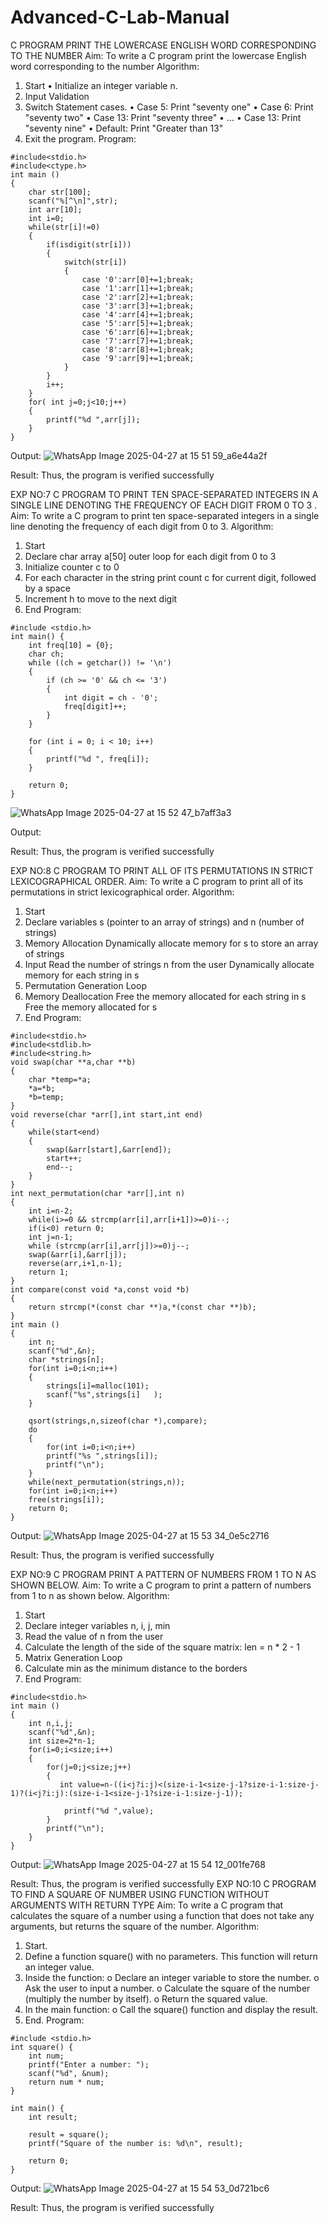 # Advanced-C-Lab-Manual


C PROGRAM PRINT THE LOWERCASE ENGLISH WORD CORRESPONDING TO THE NUMBER Aim: To write a C program print the lowercase English word corresponding to the number 
Algorithm:
1.	Start
•	Initialize an integer variable n.
2.	Input Validation
3.	Switch Statement cases.
•	Case 5: Print "seventy one"
•	Case 6: Print "seventy two"
•	Case 13: Print "seventy three"
•	...
•	Case 13: Print "seventy nine"
•	Default: Print "Greater than 13"
4.	Exit the program.
Program:
```
#include<stdio.h>
#include<ctype.h>
int main ()
{
    char str[100];
    scanf("%[^\n]",str);
    int arr[10];
    int i=0;
    while(str[i]!=0)
    {
        if(isdigit(str[i]))
        {
            switch(str[i])
            {
                case '0':arr[0]+=1;break;
                case '1':arr[1]+=1;break;
                case '2':arr[2]+=1;break;
                case '3':arr[3]+=1;break;
                case '4':arr[4]+=1;break;
                case '5':arr[5]+=1;break;
                case '6':arr[6]+=1;break;
                case '7':arr[7]+=1;break;
                case '8':arr[8]+=1;break;
                case '9':arr[9]+=1;break;
            }
        }
        i++;
    }
    for( int j=0;j<10;j++)
    {
        printf("%d ",arr[j]);
    }
}
```
Output:
 ![WhatsApp Image 2025-04-27 at 15 51 59_a6e44a2f](https://github.com/user-attachments/assets/e61364fe-e90a-49bf-9cd9-a692adc0d22d)

Result: 
Thus, the program is verified successfully

EXP NO:7 
C PROGRAM TO PRINT TEN SPACE-SEPARATED INTEGERS IN A SINGLE LINE DENOTING THE FREQUENCY OF EACH DIGIT FROM 0 TO 3 . Aim: To write a C program to print ten space-separated integers in a single line denoting the frequency of each digit from 0 to 3. 
Algorithm:
1.	Start
2.	Declare char array a[50] outer loop for each digit from 0 to 3
3.	Initialize counter c to 0
4.	For each character in the string print count c for current digit, followed by a space
5.	Increment h to move to the next digit
6.	End
Program:
```
#include <stdio.h>
int main() {
    int freq[10] = {0}; 
    char ch;
    while ((ch = getchar()) != '\n')
    {
        if (ch >= '0' && ch <= '3')
        { 
            int digit = ch - '0';
            freq[digit]++;
        }
    }

    for (int i = 0; i < 10; i++) 
    {
        printf("%d ", freq[i]);
    }

    return 0;
}
```
![WhatsApp Image 2025-04-27 at 15 52 47_b7aff3a3](https://github.com/user-attachments/assets/55af0ba7-ae6a-4999-a3dc-6995371642d2)

Output:
 
Result: 
Thus, the program is verified successfully


EXP NO:8 
C PROGRAM TO PRINT ALL OF ITS PERMUTATIONS IN STRICT LEXICOGRAPHICAL ORDER. Aim: To write a C program to print all of its permutations in strict lexicographical order.
Algorithm:
1.	Start
2.	Declare variables s (pointer to an array of strings) and n (number of strings)
3.	Memory Allocation Dynamically allocate memory for s to store an array of strings
4.	Input Read the number of strings n from the user Dynamically allocate memory for each string in s
5.	Permutation Generation Loop
6.	Memory Deallocation Free the memory allocated for each string in s Free the memory allocated for s
7.	End
Program:
```
#include<stdio.h>
#include<stdlib.h>
#include<string.h>
void swap(char **a,char **b)
{
    char *temp=*a;
    *a=*b;
    *b=temp;
}
void reverse(char *arr[],int start,int end)
{
    while(start<end)
    {
        swap(&arr[start],&arr[end]);
        start++;
        end--;
    }
}
int next_permutation(char *arr[],int n)
{
    int i=n-2;
    while(i>=0 && strcmp(arr[i],arr[i+1])>=0)i--;
    if(i<0) return 0;
    int j=n-1;
    while (strcmp(arr[i],arr[j])>=0)j--;
    swap(&arr[i],&arr[j]);
    reverse(arr,i+1,n-1);
    return 1;
}
int compare(const void *a,const void *b)
{
    return strcmp(*(const char **)a,*(const char **)b);
}
int main ()
{
    int n;
    scanf("%d",&n);
    char *strings[n];
    for(int i=0;i<n;i++)
    {
        strings[i]=malloc(101);
        scanf("%s",strings[i]   );
    }
    
    qsort(strings,n,sizeof(char *),compare);
    do
    {
        for(int i=0;i<n;i++)
        printf("%s ",strings[i]);
        printf("\n");
    }
    while(next_permutation(strings,n));
    for(int i=0;i<n;i++)
    free(strings[i]);
    return 0;
}
```
Output:
![WhatsApp Image 2025-04-27 at 15 53 34_0e5c2716](https://github.com/user-attachments/assets/97c1222d-7f5e-42e4-9429-40a42795d5ed)

 
Result: 
Thus, the program is verified successfully





EXP NO:9 
C PROGRAM PRINT A PATTERN OF NUMBERS FROM 1 TO N AS SHOWN BELOW. Aim: To write a C program to print a pattern of numbers from 1 to n as shown below. Algorithm:
1.	Start
2.	Declare integer variables n, i, j, min
3.	Read the value of n from the user
4.	Calculate the length of the side of the square matrix: len = n * 2 - 1
5.	Matrix Generation Loop
6.	Calculate min as the minimum distance to the borders
7.	End
Program:
```
#include<stdio.h>
int main ()
{
    int n,i,j;
    scanf("%d",&n);
    int size=2*n-1;
    for(i=0;i<size;i++)
    {
        for(j=0;j<size;j++)
        {
           int value=n-((i<j?i:j)<(size-i-1<size-j-1?size-i-1:size-j-1)?(i<j?i:j):(size-i-1<size-j-1?size-i-1:size-j-1));
          
            printf("%d ",value);
        }
        printf("\n");
    }
}
```
Output:
 ![WhatsApp Image 2025-04-27 at 15 54 12_001fe768](https://github.com/user-attachments/assets/ac49e942-6c20-492b-a184-3ecfaf2a3fb0)

Result:
 Thus, the program is verified successfully
EXP NO:10
 C PROGRAM TO FIND A SQUARE OF NUMBER USING FUNCTION WITHOUT ARGUMENTS WITH RETURN TYPE
Aim:
To write a C program that calculates the square of a number using a function that does not take any arguments, but returns the square of the number.
Algorithm:
1.	Start.
2.	Define a function square() with no parameters. This function will return an integer value.
3.	Inside the function: o Declare an integer variable to store the number. o Ask the user to input a number. o Calculate the square of the number (multiply the number by itself). o Return the squared value.
4.	In the main function: o Call the square() function and display the result.
5.	End.
Program:
```
#include <stdio.h>
int square() {
    int num;
    printf("Enter a number: ");
    scanf("%d", &num);
    return num * num;
}

int main() {
    int result;
    
    result = square(); 
    printf("Square of the number is: %d\n", result);

    return 0;
}
```
Output:
 ![WhatsApp Image 2025-04-27 at 15 54 53_0d721bc6](https://github.com/user-attachments/assets/5877b668-66a2-4d36-9535-f5a4204aa3fd)

Result: 
Thus, the program is verified successfully

